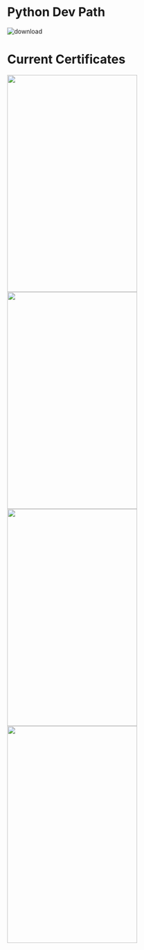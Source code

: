 # Python Dev Path
![download](https://user-images.githubusercontent.com/65338982/138590159-4505b645-f7d8-43dc-8c98-fbf20f2f9bfd.png)
# Current Certificates
<img src="https://softuni.bg/certificates/certificates/converttoimage/131156?code=db558654" width="300" height="500"> <img src="https://softuni.bg/certificates/certificates/converttoimage/126237?code=6f56edca" width="300" height="500"> <img src="https://softuni.bg/certificates/certificates/converttoimage/119341?code=cc9f3420" width="300" height="500"> <img src="https://softuni.bg/certificates/certificates/converttoimage/100679?code=7602e9ed" width="300" height="500">
